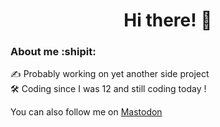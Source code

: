 <h1 align="center">Hi there! 👋</h1>
<h3>About me :shipit:</h3>

:writing_hand: Probably working on yet another side project <br />
:hammer_and_wrench: Coding since I was 12 and still coding today !

You can also follow me on <a rel="me" href="https://mastodon.social/@keyb">Mastodon</a>
